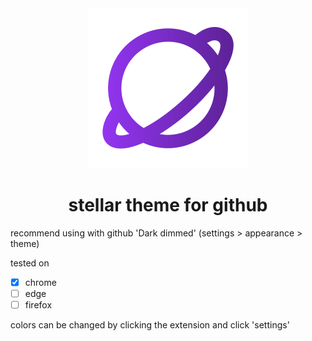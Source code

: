<div align="center">
  <img src="./assets/logo.svg" />
  <h1>stellar theme for github</h1>
</div>

recommend using with github 'Dark dimmed' (settings > appearance > theme)

tested on

- [x] chrome
- [ ] edge
- [ ] firefox

colors can be changed by clicking the extension and click 'settings'
